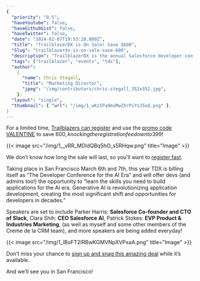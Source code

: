 ```yaml
---
{
  "priority": "0.5",
  "haveYoutube": false,
  "haveGithubGist": false,
  "haveTwitter": false,
  "date": "2024-02-07T19:53:20.000Z",
  "title": "TrailblazerDX is On Sale! Save $600",
  "Slug": "trailblazerdx-is-on-sale-save-600",
  "description": "TrailblazerDX is the annual Salesforce developer conference and attendance just got more affordable!.",
  "tags": ["trailblazer", "events", "tdx"],
  "author":
    {
      "name": Chris Stegall,
      "title": "Marketing Director",
      "jpeg": "/img/contributors/chris-stegall_352x352.jpg",
    },
  "layout": "single",
  "thumbnail": { "url": "/img/1_wKzIPa0msMwZXrPiYsJ5oQ.png" },
}
---
```


For a limited time, [Trailblazers can register](https://go.mkp.dev/TDXPromo) and use the [promo code VALENTINE](https://go.mkp.dev/TDXPromo) to save $600, knocking the registration fee down to $399!

{{< image src="/img/1__vRR_MDldQBq5hO_s5RHqw.png" title="Image" >}}

We don’t know how long the sale will last, so you’ll want to [register fast](https://go.mkp.dev/TDXPromo).

Taking place in San Francisco March 6th and 7th, this year TDX is billing itself as “The Developer Conference for the AI Era” and will offer devs (and admins too!) the opportunity to “learn the skills you need to build applications for the AI era. Generative AI is revolutionizing application development, creating the most significant shift and opportunities for developers in decades.”

Speakers are set to include Parker Harris: **Salesforce Co-founder and CTO of Slack**, Clara Shih: **CEO Salesforce AI**, Patrick Stokes: **EVP Product & Industries Marketing**, (as well as myself and some other members of the Creme de la CRM team), and more speakers are being added everyday!

{{< image src="/img/1_lBoFT2IRBwKGMVNpXVPxaA.png" title="Image" >}}

Don’t miss your chance to [sign up and snag this amazing deal](https://go.mkp.dev/TDXPromo) while it’s available.

And we’ll see you in San Francisco!
